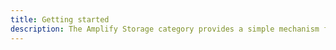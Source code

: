 ```yaml
---
title: Getting started
description: The Amplify Storage category provides a simple mechanism for managing user content for your app in public, protected, or private storage buckets. The Amplify AWS S3 Storage plugin leverages Amazon S3.
---
```

<inline-fragment platform="js" src="~/lib/storage/fragments/js/getting-started.md"></inline-fragment>
<inline-fragment platform="ios" src="~/lib/storage/fragments/native_common/getting-started/common.md"></inline-fragment>
<inline-fragment platform="android" src="~/lib/storage/fragments/native_common/getting-started/common.md"></inline-fragment>
